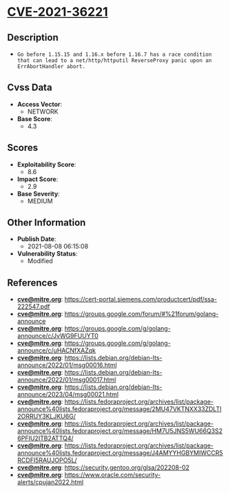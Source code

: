 
# [CVE-2021-36221](https://cve.mitre.org/cgi-bin/cvename.cgi?name=CVE-2021-36221)

## Description

- `Go before 1.15.15 and 1.16.x before 1.16.7 has a race condition that can lead to a net/http/httputil ReverseProxy panic upon an ErrAbortHandler abort.`

## Cvss Data

- **Access Vector**:
  - NETWORK
- **Base Score**:
  - 4.3

## Scores

- **Exploitability Score**:
  - 8.6
- **Impact Score**:
  - 2.9
- **Base Severity**:
  - MEDIUM

## Other Information

- **Publish Date**:
  - 2021-08-08 06:15:08
- **Vulnerability Status**:
  - Modified

## References

- **cve@mitre.org**: https://cert-portal.siemens.com/productcert/pdf/ssa-222547.pdf
- **cve@mitre.org**: https://groups.google.com/forum/#%21forum/golang-announce
- **cve@mitre.org**: https://groups.google.com/g/golang-announce/c/JvWG9FUUYT0
- **cve@mitre.org**: https://groups.google.com/g/golang-announce/c/uHACNfXAZqk
- **cve@mitre.org**: https://lists.debian.org/debian-lts-announce/2022/01/msg00016.html
- **cve@mitre.org**: https://lists.debian.org/debian-lts-announce/2022/01/msg00017.html
- **cve@mitre.org**: https://lists.debian.org/debian-lts-announce/2023/04/msg00021.html
- **cve@mitre.org**: https://lists.fedoraproject.org/archives/list/package-announce%40lists.fedoraproject.org/message/2MU47VKTNXX33ZDLTI2ORRUY3KLJKU6G/
- **cve@mitre.org**: https://lists.fedoraproject.org/archives/list/package-announce%40lists.fedoraproject.org/message/HM7U5JNS5WU66Q3S26PFIU2ITB2ATTQ4/
- **cve@mitre.org**: https://lists.fedoraproject.org/archives/list/package-announce%40lists.fedoraproject.org/message/J4AMYYHGBYMIWCCR5RCDFI5RAUJOPO5L/
- **cve@mitre.org**: https://security.gentoo.org/glsa/202208-02
- **cve@mitre.org**: https://www.oracle.com/security-alerts/cpujan2022.html
